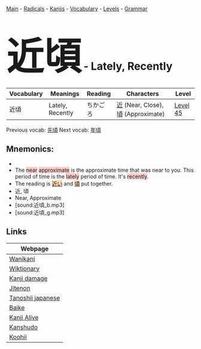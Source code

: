 <style> bigfont {font-size: 100px}</style>
[Main](../README.md) -
[Radicals](../radicals.md) -
[Kanjis](../kanjis.md) -
[Vocabulary](../vocabulary.md) -
[Levels](../levels.md) -
[Grammar](../grammar.md)
# <bigfont> 近頃</bigfont> - Lately, Recently 

| Vocabulary | Meanings | Reading | Characters | Level |
| --- | --- | --- | --- | --- |
| 近頃 | Lately, Recently | ちかごろ |  [近](../kanjis/近.md) (Near, Close), [頃](../kanjis/頃.md) (Approximate) | [Level 45](../levels/wk_level45.md) |

Previous vocab: [先頃](先頃.md) Next vocab: [年頃](年頃.md) 

## Mnemonics:

* 
* The <span style="background-color:#ffcccb"> near</span> <span style="background-color:#ffcccb"> approximate</span> is the approximate time that was near to you. This period of time is the <span style="background-color:#ffcccb"> lately</span> period of time. It's <span style="background-color:#ffcccb"> recently</span>.
* The reading is <span style="background-color:#fed8b1"> [近い](https://jisho.org/search/近い)</span> and <span style="background-color:#fed8b1"> [頃](https://jisho.org/search/頃)</span> put together.
* 近, 頃
* Near, Approximate
* [sound:近頃_b.mp3]
* [sound:近頃_g.mp3]


## Links 

| Webpage |
| --- |
| [Wanikani          ](https://www.wanikani.com/kanji/近頃) |
| [Wiktionary        ](https://en.wiktionary.org/wiki/近頃) |
| [Kanji damage      ](http://www.kanjidamage.com/kanji/search?utf8=✓&q=近頃) |
| [Jitenon           ](https://jitenon.com/kanji/近頃) |
| [Tanoshii japanese ](https://www.tanoshiijapanese.com/dictionary/kanji.cfm?k=近頃) |
| [Baike             ](https://baike.baidu.com/item/近頃) |
| [Kanji Alive       ](https://app.kanjialive.com/近頃) |
| [Kanshudo          ](https://www.kanshudo.com/searchmn?q=近頃) |
| [Koohii            ](https://kanji.koohii.com/study/kanji/近頃) |

